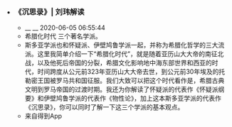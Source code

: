 - ### 《沉思录》| 刘玮解读
    - __ __ 2020-06-05 06:55:44
    - 希腊化时代 三个著名学派。
    - 斯多亚学派也和怀疑派、伊壁鸠鲁学派一起，并称为希腊化哲学的三大流派。这里我简单介绍一下“希腊化时代”，就是随着亚历山大大帝的南征北战，以及他死后帝国的分裂，希腊文化影响地中海东部世界和西亚的时代，时间跨度从公元前323年亚历山大大帝去世，到公元前30年埃及的托勒密王国被罗马共和国征服。我们大致可以把这个时代看作是，希腊古典文明到罗马帝国的过渡时期。我还为你解读了怀疑派的代表作《怀疑派纲要》和伊壁鸠鲁学派的代表作《物性论》，加上这本斯多亚学派的代表作《沉思录》，你可以同时了解一下这三个学派的基本观点。
    - 来自得到App
